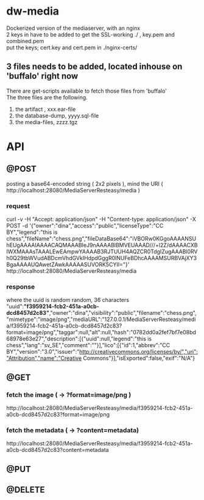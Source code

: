 # dw-media
Dockerized version of the mediaserver, with an nginx <br>
2 keys in have to be added to get the SSL-working ./ , key.pem and combined.pem <br>
put the keys; cert.key and cert.pem in ./nginx-certs/ <br>

## 3 files needs to be added, located inhouse on 'buffalo' right now
There are get-scripts available to fetch those files from 'buffalo' <br>
The three files are the following.

1. the artifact , xxx.ear-file
2. the database-dump, yyyy.sql-file
3. the media-files, zzzz.tgz


# API

## @POST
posting a base64-encoded string ( 2x2 pixels ), mind the URI ( http://localhost:28080/MediaServerResteasy/media ) <br>

### request 
curl -v -H "Accept: application/json" -H "Content-type: application/json" -X POST -d  '{"owner":"dina","access":"public","licenseType":"CC BY","legend":"this is chess","fileName":"chess.png","fileDataBase64":"iVBORw0KGgoAAAANSUhEUgAAAAIAAAACAQMAAABIeJ9nAAAABlBMVEUAAAD///+l2Z/dAAAACXBIWXMAAAsTAAALEwEAmpwYAAAAB3RJTUUH4AQZCR0TdgIZugAAABl0RVh0Q29tbWVudABDcmVhdGVkIHdpdGggR0lNUFeBDhcAAAAMSURBVAjXY3BgaAAAAUQAwetZAwkAAAAASUVORK5CYII="}' http://localhost:28080/MediaServerResteasy/media  <br>

### response 
where the uuid is random random, 36 characters <br>
"uuid":**"f3959214-fcb2-451a-a0cb-dcd8457d2c83"**,"owner":"dina","visibility":"public","filename":"chess.png","mimetype":"image/png","mediaURL":"127.0.0.1/MediaServerResteasy/media/f3959214-fcb2-451a-a0cb-dcd8457d2c83?format=image/png","taggar":null,"alt":null,"hash":"0782dd0a2fef7bf7e08bd68978e63e27","description":[{"uuid":null,"legend":"this is chess","lang":"sv_SE","comment":""}],"lico":[{"id":1,"abbrev":"CC BY","version":"3.0","issuer":"http://creativecommons.org/licenses/by/","uri":"Attribution","name":"Creative Commons"}],"isExported":false,"exif":"N/A"} <br>

## @GET

### fetch the image ( -> ?format=image/png )
http://localhost:28080/MediaServerResteasy/media/f3959214-fcb2-451a-a0cb-dcd8457d2c83?format=image/png <br>

### fetch the metadata ( -> ?content=metadata)
http://localhost:28080/MediaServerResteasy/media/f3959214-fcb2-451a-a0cb-dcd8457d2c83?content=metadata <br>

## @PUT

## @DELETE


